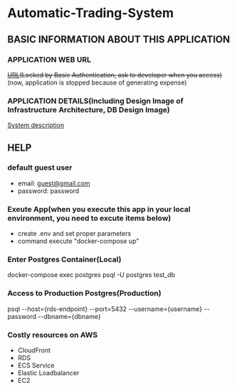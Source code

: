 # Automatic-Trading-System

## BASIC INFORMATION ABOUT THIS APPLICATION

### APPLICATION WEB URL
~~[URL](https://serpedious.link/)(Locked by Basic Authentication, ask to developer when you access)~~ 
(now, application is stopped because of generating expense)

### APPLICATION DETAILS(Including Design Image of Infrastructure Architecture, DB Design Image)
[System description](https://checker-crime-252.notion.site/Automatic-Trading-System-eec52c8300a6425c814c8a148ef5206e)


## HELP

### default guest user
- email: guest@gmail.com
- password: password

### Exeute App(when you execute this app in your local environment, you need to excute items below)
- create .env and set proper parameters
- command execute "docker-compose up"

### Enter Postgres Container(Local)
docker-compose exec postgres psql -U postgres test_db

### Access to Production Postgres(Production)
psql --host={rds-endpoint} --port=5432 --username={username} --password --dbname={dbname}

### Costly resources on AWS
- CloudFront
- RDS
- ECS Service
- Elastic Loadbalancer
- EC2


